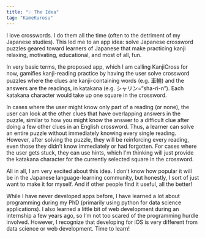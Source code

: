 ```yaml
---
title: "💡 The Idea"
tag: "KameKurosu"
---
```


I love crosswords. I do them all the time (often to the detriment of my Japanese studies). This led me to an app idea: solve Japanese crossword puzzles geared toward learners of Japanese that make practicing kanji relaxing, motivating, educational, and most of all, fun. <!--more-->

In very basic terms, the proposed app, which I am calling KanjiCross for now, gamifies kanji-reading practice by having the user solve crossword puzzles where the clues are kanji-containing words (e.g. 車輪) and the answers are the readings, in katakana (e.g. シャリン=“sha-ri-n”). Each katakana character would take up one square in the crossword.

In cases where the user might know only part of a reading (or none), the user can look at the other clues that have overlapping answers in the puzzle, similar to how you might know the answer to a difficult clue after doing a few other clues in an English crossword. Thus, a learner can solve an entire puzzle without immediately knowing every single reading. However, after solving the puzzle, they will be reinforcing every reading, even those they didn’t know immediately or had forgotten. For cases where the user gets stuck, they can use hints, which I'm thinking will just provide the katakana character for the currently selected square in the crossword.

All in all, I am very excited about this idea. I don’t know how popular it will be in the Japanese language-learning community, but honestly, I sort of just want to make it for myself. And if other people find it useful, all the better!

While I have never developed apps before, I have learned a lot about programming during my PhD (primarily using python for data science applications). I also learned a little bit of web development during an internship a few years ago, so I’m not too scared of the programming hurdle involved. However, I recognize that developing for iOS is very different from data science or web development. Time to learn!
